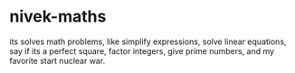 # nivek-maths
its solves math problems, like simplify expressions, solve linear equations, say if its a perfect square, factor integers, give  prime numbers, and my favorite start nuclear war.
